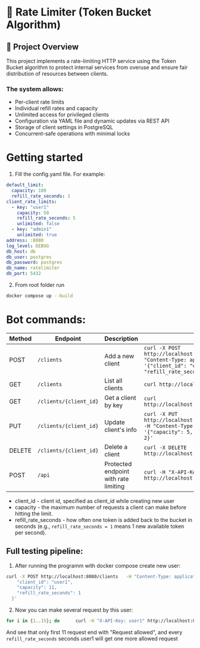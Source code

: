 # 🔐 Rate Limiter (Token Bucket Algorithm)
## 📌 Project Overview
This project implements a rate-limiting HTTP service using the Token Bucket algorithm to protect internal services from overuse and ensure fair distribution of resources between clients.

### The system allows:

- Per-client rate limits
- Individual refill rates and capacity
- Unlimited access for privileged clients
- Configuration via YAML file and dynamic updates via REST API
- Storage of client settings in PostgreSQL
- Concurrent-safe operations with minimal locks

# Getting started
1. Fill the config.yaml file. For example:
```yaml
default_limit:
  capacity: 100
  refill_rate_seconds: 1
client_rate_limits:
  - key: "user1"
    capacity: 50
    refill_rate_seconds: 5
    unlimited: false
  - key: "admin1"
    unlimited: true
address: :8080
log_level: DEBUG
db_host: db
db_user: postgres
db_password: postgres
db_name: ratelimiter
db_port: 5432
```
2. From root folder run
```sh
docker compose up --build
```


# Bot commands:

| Method   | Endpoint                | Description                          | Example |
|----------|-------------------------|--------------------------------------|---------|
| POST     | `/clients`              | Add a new client                     | `curl -X POST http://localhost:8080/clients -H "Content-Type: application/json" -d '{"client_id": "user1", "capacity": 2, "refill_rate_seconds": 1}'` |
| GET      | `/clients`              | List all clients                     | `curl http://localhost:8080/clients` |
| GET      | `/clients/{client_id}`        | Get a client by key                  | `curl http://localhost:8080/clients/{client_id}` |
| PUT      | `/clients/{client_id}`        | Update client's info                 | `curl -X PUT http://localhost:8080/clients/{client_id} -H "Content-Type: application/json" -d '{"capacity": 5, "refill_rate_seconds": 2}'` |
| DELETE   | `/clients/{client_id}`        | Delete a client                      | `curl -X DELETE http://localhost:8080/clients/{client_id}` |
| POST     | `/api`                  | Protected endpoint with rate limiting | `curl -H "X-API-Key: {client_id}" http://localhost:8080/api` |

- client_id - client id, specified as client_id while creating new user
- capacity - the maximum number of requests a client can make before hitting the limit.
- refill_rate_seconds - how often one token is added back to the bucket in seconds (e.g., `refill_rate_seconds = 1` means 1 new available token per second).

## Full testing pipeline:
1. After running the programm with docker compose create new user:
```sh
curl -X POST http://localhost:8080/clients   -H "Content-Type: application/json"   -d '{
    "client_id": "user1",
    "capacity": 11,
    "refill_rate_seconds": 1
  }'
```
2. Now you can make several request by this user:
```sh
for i in {1..15}; do      curl -H "X-API-Key: user1" http://localhost:8080/api; done
```
And see that only first 11 request end with "Request allowed", and every `refill_rate_seconds` seconds user1 will get one more allowed request

